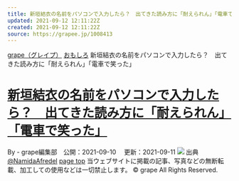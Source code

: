 ```yaml
---
title: 新垣結衣の名前をパソコンで入力したら？　出てきた読み方に「耐えられん」「電車で笑った」
updated: 2021-09-12 12:11:22Z
created: 2021-09-12 12:11:22Z
source: https://grapee.jp/1008413
---
```


[grape（グレイプ）](https://grapee.jp/)
[おもしろ](https://grapee.jp/category/trend/omoshiro)
新垣結衣の名前をパソコンで入力したら？　出てきた読み方に「耐えられん」「電車で笑った」

# [新垣結衣の名前をパソコンで入力したら？　出てきた読み方に「耐えられん」「電車で笑った」](https://grapee.jp/1008413)

By - grape編集部　公開：2021-09-10 　更新：2021-09-11
![](https://grapee.jp/wp-content/uploads/2021/09/72939_main2.jpg)
出典
[@NamidaAfredel](https://twitter.com/NamidaAfredel)
[page top](#header-in)
当ウェブサイトに掲載の記事、写真などの無断転載、加工しての使用などは一切禁止します。
© grape All Rights Reserved.